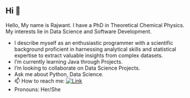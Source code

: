 ## Hi 👋

<!--
**rkaur22/rkaur22** is a ✨ _special_ ✨ repository because its `README.md` (this file) appears on your GitHub profile.

Here are some ideas to get you started: -->
<h> Hello, My name is Rajwant. I have a PhD in Theoretical Chemical Physics. My interests lie in Data Science and Software Development. </h>
- I describe myself as an enthusiastic programmer with a scientific background proficient in harnessing analytical skills and statistical expertise to extract valuable insights from complex datasets.
- I’m currently learning Java through Projects.
- I’m looking to collaborate on Data Science Projects.
- Ask me about Python, Data Science.
- 📫 How to reach me:
  [![Link](https://img.shields.io/badge/LinkedIn-0077B5?style=for-the-badge&logo=linkedin&logoColor=white)](https://www.linkedin.com/in/rajwant-kaur02/)
- Pronouns: Her/She
